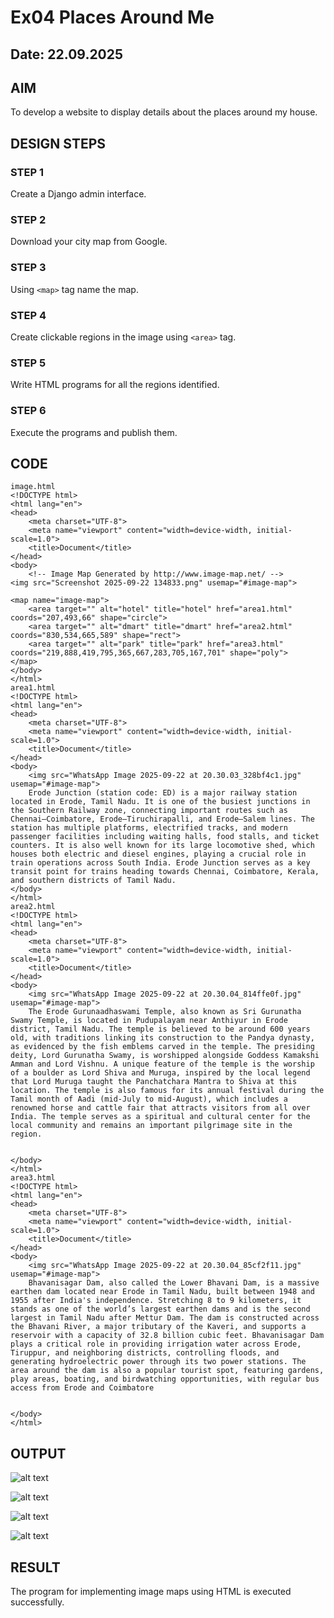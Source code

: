 # Ex04 Places Around Me
## Date: 22.09.2025

## AIM
To develop a website to display details about the places around my house.

## DESIGN STEPS

### STEP 1
Create a Django admin interface.

### STEP 2
Download your city map from Google.

### STEP 3
Using ```<map>``` tag name the map.

### STEP 4
Create clickable regions in the image using ```<area>``` tag.

### STEP 5
Write HTML programs for all the regions identified.

### STEP 6
Execute the programs and publish them.

## CODE
```
image.html
<!DOCTYPE html>
<html lang="en">
<head>
    <meta charset="UTF-8">
    <meta name="viewport" content="width=device-width, initial-scale=1.0">
    <title>Document</title>
</head>
<body>
    <!-- Image Map Generated by http://www.image-map.net/ -->
<img src="Screenshot 2025-09-22 134833.png" usemap="#image-map">

<map name="image-map">
    <area target="" alt="hotel" title="hotel" href="area1.html" coords="207,493,66" shape="circle">
    <area target="" alt="dmart" title="dmart" href="area2.html" coords="830,534,665,589" shape="rect">
    <area target="" alt="park" title="park" href="area3.html" coords="219,888,419,795,365,667,283,705,167,701" shape="poly">
</map>
</body>
</html>
area1.html
<!DOCTYPE html>
<html lang="en">
<head>
    <meta charset="UTF-8">
    <meta name="viewport" content="width=device-width, initial-scale=1.0">
    <title>Document</title>
</head>
<body>
    <img src="WhatsApp Image 2025-09-22 at 20.30.03_328bf4c1.jpg" usemap="#image-map">
    Erode Junction (station code: ED) is a major railway station located in Erode, Tamil Nadu. It is one of the busiest junctions in the Southern Railway zone, connecting important routes such as Chennai–Coimbatore, Erode–Tiruchirapalli, and Erode–Salem lines. The station has multiple platforms, electrified tracks, and modern passenger facilities including waiting halls, food stalls, and ticket counters. It is also well known for its large locomotive shed, which houses both electric and diesel engines, playing a crucial role in train operations across South India. Erode Junction serves as a key transit point for trains heading towards Chennai, Coimbatore, Kerala, and southern districts of Tamil Nadu.
</body>
</html>
area2.html
<!DOCTYPE html>
<html lang="en">
<head>
    <meta charset="UTF-8">
    <meta name="viewport" content="width=device-width, initial-scale=1.0">
    <title>Document</title>
</head>
<body>
    <img src="WhatsApp Image 2025-09-22 at 20.30.04_814ffe0f.jpg" usemap="#image-map">
    The Erode Gurunaadhaswami Temple, also known as Sri Gurunatha Swamy Temple, is located in Pudupalayam near Anthiyur in Erode district, Tamil Nadu. The temple is believed to be around 600 years old, with traditions linking its construction to the Pandya dynasty, as evidenced by the fish emblems carved in the temple. The presiding deity, Lord Gurunatha Swamy, is worshipped alongside Goddess Kamakshi Amman and Lord Vishnu. A unique feature of the temple is the worship of a boulder as Lord Shiva and Muruga, inspired by the local legend that Lord Muruga taught the Panchatchara Mantra to Shiva at this location. The temple is also famous for its annual festival during the Tamil month of Aadi (mid-July to mid-August), which includes a renowned horse and cattle fair that attracts visitors from all over India. The temple serves as a spiritual and cultural center for the local community and remains an important pilgrimage site in the region.
    

</body>
</html>
area3.html
<!DOCTYPE html>
<html lang="en">
<head>
    <meta charset="UTF-8">
    <meta name="viewport" content="width=device-width, initial-scale=1.0">
    <title>Document</title>
</head>
<body>
    <img src="WhatsApp Image 2025-09-22 at 20.30.04_85cf2f11.jpg" usemap="#image-map">
    Bhavanisagar Dam, also called the Lower Bhavani Dam, is a massive earthen dam located near Erode in Tamil Nadu, built between 1948 and 1955 after India's independence. Stretching 8 to 9 kilometers, it stands as one of the world’s largest earthen dams and is the second largest in Tamil Nadu after Mettur Dam. The dam is constructed across the Bhavani River, a major tributary of the Kaveri, and supports a reservoir with a capacity of 32.8 billion cubic feet. Bhavanisagar Dam plays a critical role in providing irrigation water across Erode, Tiruppur, and neighboring districts, controlling floods, and generating hydroelectric power through its two power stations. The area around the dam is also a popular tourist spot, featuring gardens, play areas, boating, and birdwatching opportunities, with regular bus access from Erode and Coimbatore
    

</body>
</html>
```

## OUTPUT

![alt text](<Screenshot 2025-09-22 134833.png>)

![alt text](<Screenshot 2025-09-22 220023.png>)

![alt text](<Screenshot 2025-09-22 220044.png>)

![alt text](<Screenshot 2025-09-22 220103.png>)




## RESULT
The program for implementing image maps using HTML is executed successfully.
